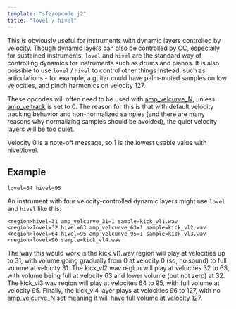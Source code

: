 ```yaml
---
template: "sfz/opcode.j2"
title: "lovel / hivel"
---
```

This is obviously useful for instruments with dynamic layers controlled by velocity.
Though dynamic layers can also be controlled by CC, especially for sustained
instruments, `lovel` and `hivel` are the standard way of controlling dynamics for
instruments such as drums and pianos. It is also possible to use `lovel` / `hivel`
to control other things instead, such as articulations - for example, a guitar
could have palm-muted samples on low velocities, and pinch harmonics on velocity 127.

These opcodes will often need to be used with [amp_velcurve_N], unless
[amp_veltrack] is set to 0. The reason for this is that with default
velocity tracking behavior and non-normalized samples (and there are many reasons
why normalizing samples should be avoided), the quiet velocity layers will be too quiet.

Velocity 0 is a note-off message, so 1 is the lowest usable value with hivel/lovel.

## Example

```sfz
lovel=64 hivel=95
```

An instrument with four velocity-controlled dynamic layers might use `lovel` and
`hivel` like this:

```sfz
<region>hivel=31 amp_velcurve_31=1 sample=kick_vl1.wav
<region>lovel=32 hivel=63 amp_velcurve_63=1 sample=kick_vl2.wav
<region>lovel=64 hivel=95 amp_velcurve_95=1 sample=kick_vl3.wav
<region>lovel=96 sample=kick_vl4.wav
```

The way this would work is the kick_vl1.wav region will play at velocities up
to 31, with volume going gradually from 0 at velocity 0 (so, no sound) to full
volume at velocity 31. The kick_vl2.wav region will play at velocties 32 to 63,
with volume being full at velocity 63 and lower volume (but not zero) at 32.
The kick_vl3 wav region will play at velocites 64 to 95, with full volume at
velocity 95. Finally, the kick_vl4 layer plays at velocities 96 to 127, with no
[amp_velcurve_N] set meaning it will have full volume at velocity 127.


[amp_velcurve_N]: amp_velcurve_N.md
[amp_veltrack]:   amp_veltrack.md
